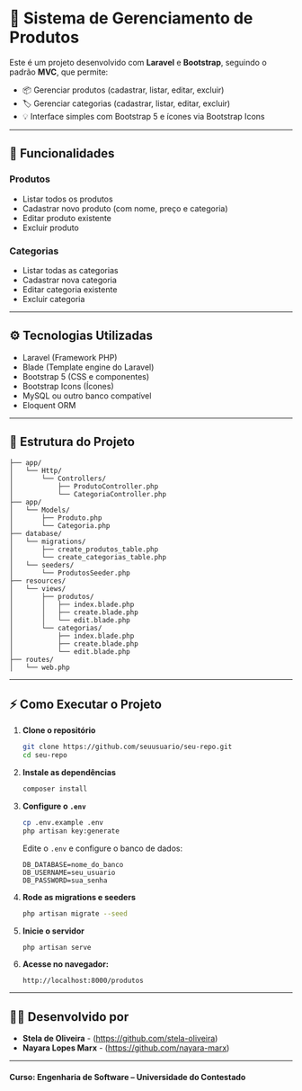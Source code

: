 # 🛒 Sistema de Gerenciamento de Produtos

Este é um projeto desenvolvido com **Laravel** e **Bootstrap**, seguindo o padrão **MVC**, que permite:

- 📦 Gerenciar produtos (cadastrar, listar, editar, excluir)
- 🏷️ Gerenciar categorias (cadastrar, listar, editar, excluir)
- 💡 Interface simples com Bootstrap 5 e ícones via Bootstrap Icons

---

## 🚀 Funcionalidades

### Produtos
- Listar todos os produtos
- Cadastrar novo produto (com nome, preço e categoria)
- Editar produto existente
- Excluir produto

### Categorias
- Listar todas as categorias
- Cadastrar nova categoria
- Editar categoria existente
- Excluir categoria

---

## ⚙️ Tecnologias Utilizadas

- Laravel (Framework PHP)
- Blade (Template engine do Laravel)
- Bootstrap 5 (CSS e componentes)
- Bootstrap Icons (Ícones)
- MySQL ou outro banco compatível
- Eloquent ORM

---

## 🧱 Estrutura do Projeto

```
├── app/
│   └── Http/
│       └── Controllers/
│           ├── ProdutoController.php
│           └── CategoriaController.php
├── app/
│   └── Models/
│       ├── Produto.php
│       └── Categoria.php
├── database/
│   └── migrations/
│       ├── create_produtos_table.php
│       └── create_categorias_table.php
│   └── seeders/
│       └── ProdutosSeeder.php
├── resources/
│   └── views/
│       ├── produtos/
│       │   ├── index.blade.php
│       │   ├── create.blade.php
│       │   └── edit.blade.php
│       └── categorias/
│           ├── index.blade.php
│           ├── create.blade.php
│           └── edit.blade.php
├── routes/
│   └── web.php
```

---

## ⚡ Como Executar o Projeto

1. **Clone o repositório**
   ```bash
   git clone https://github.com/seuusuario/seu-repo.git
   cd seu-repo
   ```

2. **Instale as dependências**
   ```bash
   composer install
   ```

3. **Configure o `.env`**
   ```bash
   cp .env.example .env
   php artisan key:generate
   ```

   Edite o `.env` e configure o banco de dados:

   ```env
   DB_DATABASE=nome_do_banco
   DB_USERNAME=seu_usuario
   DB_PASSWORD=sua_senha
   ```

4. **Rode as migrations e seeders**
   ```bash
   php artisan migrate --seed
   ```

5. **Inicie o servidor**
   ```bash
   php artisan serve
   ```

6. **Acesse no navegador:**
   ```
   http://localhost:8000/produtos
   ```

---

## 👨‍💻 Desenvolvido por

- **Stela de Oliveira** - (https://github.com/stela-oliveira)
- **Nayara Lopes Marx** - (https://github.com/nayara-marx)

---
#### Curso: Engenharia de Software – Universidade do Contestado
